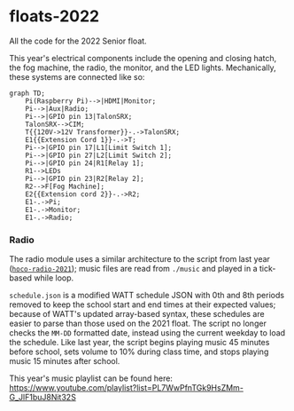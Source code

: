 # floats-2022
All the code for the 2022 Senior float. 

This year's electrical components include the opening and closing hatch, the fog machine, the radio, the monitor, and the 
LED lights. Mechanically, these systems are connected like so:
```mermaid
graph TD;
    Pi(Raspberry Pi)-->|HDMI|Monitor;
    Pi-->|Aux|Radio;
    Pi-->|GPIO pin 13|TalonSRX;
    TalonSRX-->CIM;
    T{{120V->12V Transformer}}-.->TalonSRX;
    E1{{Extension Cord 1}}-.->T;
    Pi-->|GPIO pin 17|L1[Limit Switch 1];
    Pi-->|GPIO pin 27|L2[Limit Switch 2];
    Pi-->|GPIO pin 24|R1[Relay 1];
    R1-->LEDs
    Pi-->|GPIO pin 23|R2[Relay 2];
    R2-->F[Fog Machine];
    E2{{Extension cord 2}}-.->R2;
    E1-.->Pi;
    E1-.->Monitor;
    E1-.->Radio;
```

### Radio
The radio module uses a similar architecture to the script from last year ([`hoco-radio-2021`](https://github.com/ky28059/hoco-radio-2021));
music files are read from `./music` and played in a tick-based while loop. 

`schedule.json` is a modified WATT schedule JSON with 0th and 8th periods removed to keep the school start and end times 
at their expected values; because of WATT's updated array-based syntax, these schedules are easier to parse than those 
used on the 2021 float. The script no longer checks the `MM-DD` formatted date, instead using the current weekday to load 
the schedule. Like last year, the script begins playing music 45 minutes before school, sets volume to 10% during class 
time, and stops playing music 15 minutes after school.

This year's music playlist can be found here: https://www.youtube.com/playlist?list=PL7WwPfnTGk9HsZMm-G_JlF1buJ8Nit32S

